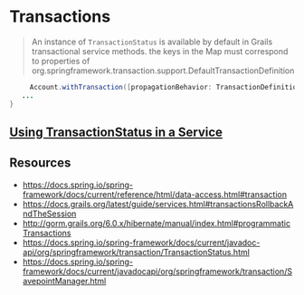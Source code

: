# Transactions
 > An instance of ```TransactionStatus``` is available by default in Grails transactional service methods.
 > the keys in the Map must correspond to properties
 > of org.springframework.transaction.support.DefaultTransactionDefinition

```java
     Account.withTransaction([propagationBehavior: TransactionDefinition.PROPAGATION_REQUIRES_NEW,isolationLevel: TransactionDefinition.ISOLATION_REPEATABLE_READ]) {
   ...
}

```
                        
## [Using TransactionStatus in a Service](https://gist.github.com/14paxton/a212d86552b05b95ef91ee444197fd4e)

## Resources
- https://docs.spring.io/spring-framework/docs/current/reference/html/data-access.html#transaction
- https://docs.grails.org/latest/guide/services.html#transactionsRollbackAndTheSession
- http://gorm.grails.org/6.0.x/hibernate/manual/index.html#programmaticTransactions
- https://docs.spring.io/spring-framework/docs/current/javadoc-api/org/springframework/transaction/TransactionStatus.html
- https://docs.spring.io/spring-framework/docs/current/javadocapi/org/springframework/transaction/SavepointManager.html
